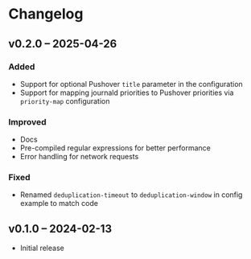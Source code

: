 # Changelog

## v0.2.0 – 2025-04-26

### Added

- Support for optional Pushover `title` parameter in the configuration
- Support for mapping journald priorities to Pushover priorities via `priority-map` configuration

### Improved

- Docs
- Pre-compiled regular expressions for better performance
- Error handling for network requests

### Fixed

- Renamed `deduplication-timeout` to `deduplication-window` in config example to match code

## v0.1.0 – 2024-02-13

- Initial release
